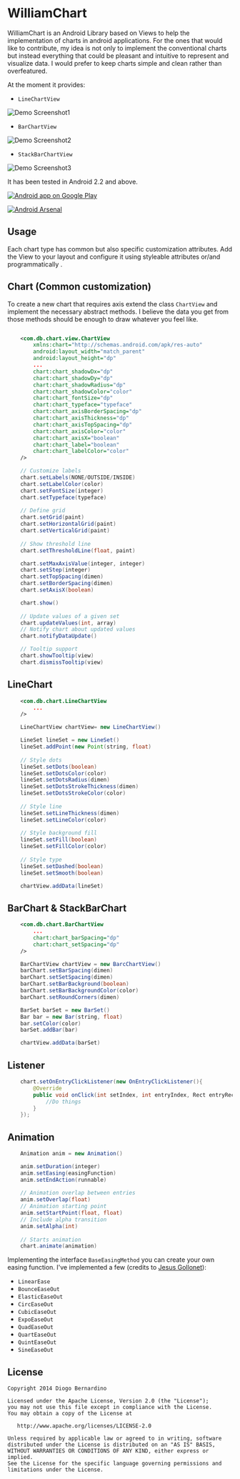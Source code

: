 WilliamChart
===============

WilliamChart is an Android Library based on Views to help the implementation of charts in android applications. For the ones that would like to contribute, my idea is not only to implement the conventional charts but instead everything that could be pleasant and intuitive to represent and visualize data. I would prefer to keep charts simple and clean rather than overfeatured.

At the moment it provides:

* ``LineChartView``

![Demo Screenshot1][1]

* ``BarChartView``

![Demo Screenshot2][2]

* ``StackBarChartView``

![Demo Screenshot3][3]

It has been tested in Android 2.2 and above.

<a href="https://play.google.com/store/apps/details?id=com.db.williamchartdemo"><img alt="Android app on Google Play" src="https://developer.android.com/images/brand/en_app_rgb_wo_45.png" />
</a>

[![Android Arsenal](https://img.shields.io/badge/Android%20Arsenal-WilliamChart-lightgrey.svg?style=flat)](https://android-arsenal.com/details/1/769)

Usage
-----
Each chart type has common but also specific customization attributes. Add the View to your layout and configure it using styleable attributes or/and programmatically .


Chart (Common customization)
----------------------

To create a new chart that requires axis extend the class ``ChartView`` and implement the necessary abstract methods. I believe the data you get from those methods should be enough to draw whatever you feel like.

```xml

    <com.db.chart.view.ChartView
        xmlns:chart="http://schemas.android.com/apk/res-auto"
        android:layout_width="match_parent"
        android:layout_height="dp"
        ...
        chart:chart_shadowDx="dp"
        chart:chart_shadowDy="dp"
        chart:chart_shadowRadius="dp"
        chart:chart_shadowColor="color"
        chart:chart_fontSize="dp"
        chart:chart_typeface="typeface"
        chart:chart_axisBorderSpacing="dp"
        chart:chart_axisThickness="dp"
        chart:chart_axisTopSpacing="dp"
        chart:chart_axisColor="color"
        chart:chart_axisX="boolean"
        chart:chart_label="boolean"
        chart:chart_labelColor="color"
    />

```

```java
    // Customize labels
    chart.setLabels(NONE/OUTSIDE/INSIDE)
    chart.setLabelColor(color)
    chart.setFontSize(integer)
    chart.setTypeface(typeface)
    
    // Define grid
    chart.setGrid(paint)
    chart.setHorizontalGrid(paint)
    chart.setVerticalGrid(paint)
    
    // Show threshold line
    chart.setThresholdLine(float, paint)

    chart.setMaxAxisValue(integer, integer)
    chart.setStep(integer)
    chart.setTopSpacing(dimen)
    chart.setBorderSpacing(dimen)
    chart.setAxisX(boolean)

    chart.show()
    
    // Update values of a given set
    chart.updateValues(int, array)
    // Notify chart about updated values
    chart.notifyDataUpdate()

    // Tooltip support
    chart.showTooltip(view)
    chart.dismissTooltip(view)
```


LineChart
----------

```xml
    <com.db.chart.LineChartView
        ... 
    />
```

```java
    LineChartView chartView= new LineChartView()

    LineSet lineSet = new LineSet()
    lineSet.addPoint(new Point(string, float)
    
    // Style dots
    lineSet.setDots(boolean)
    lineSet.setDotsColor(color)
    lineSet.setDotsRadius(dimen)
    lineSet.setDotsStrokeThickness(dimen)
    lineSet.setDotsStrokeColor(color)
    
    // Style line
    lineSet.setLineThickness(dimen)
    lineSet.setLineColor(color)
    
    // Style background fill
    lineSet.setFill(boolean)
    lineSet.setFillColor(color)
    
    // Style type
    lineSet.setDashed(boolean)
    lineSet.setSmooth(boolean)

    chartView.addData(lineSet)
```


BarChart & StackBarChart
-------------------------

```xml
    <com.db.chart.BarChartView
        ... 
        chart:chart_barSpacing="dp"
        chart:chart_setSpacing="dp"
    />
```

```java
    BarChartView chartView = new BarcChartView()
    barChart.setBarSpacing(dimen)
    barChart.setSetSpacing(dimen)
    barChart.setBarBackground(boolean)
    barChart.setBarBackgroundColor(color)
    barChart.setRoundCorners(dimen)

    BarSet barSet = new BarSet()
    Bar bar = new Bar(string, float)
    bar.setColor(color)
    barSet.addBar(bar)

    chartView.addData(barSet)
```



Listener
---------

```java
    chart.setOnEntryClickListener(new OnEntryClickListener(){
        @Override
        public void onClick(int setIndex, int entryIndex, Rect entryRect) {
            //Do things
        }
    });
```


Animation
---------

```java
    Animation anim = new Animation()

    anim.setDuration(integer)
    anim.setEasing(easingFunction)
    anim.setEndAction(runnable)
    
    // Animation overlap between entries
    anim.setOverlap(float)
    // Animation starting point
    anim.setStartPoint(float, float)
    // Include alpha transition
    anim.setAlpha(int)
    
    // Starts animation
    chart.animate(animation)
```

Implementing the interface ``BaseEasingMethod`` you can create your own easing function. I've implemented a few (credits to [Jesus Gollonet](http://jesusgollonet.com/)):

* ``LinearEase``
* ``BounceEaseOut``
* ``ElasticEaseOut``
* ``CircEaseOut``
* ``CubicEaseOut``
* ``ExpoEaseOut``
* ``QuadEaseOut``
* ``QuartEaseOut``
* ``QuintEaseOut``
* ``SineEaseOut``


License
-------

    Copyright 2014 Diogo Bernardino

    Licensed under the Apache License, Version 2.0 (the "License");
    you may not use this file except in compliance with the License.
    You may obtain a copy of the License at

       http://www.apache.org/licenses/LICENSE-2.0

    Unless required by applicable law or agreed to in writing, software
    distributed under the License is distributed on an "AS IS" BASIS,
    WITHOUT WARRANTIES OR CONDITIONS OF ANY KIND, either express or implied.
    See the License for the specific language governing permissions and
    limitations under the License.



[1]: ./art/linechart.gif
[2]: ./art/barchart.gif
[3]: ./art/stackbarchart.gif